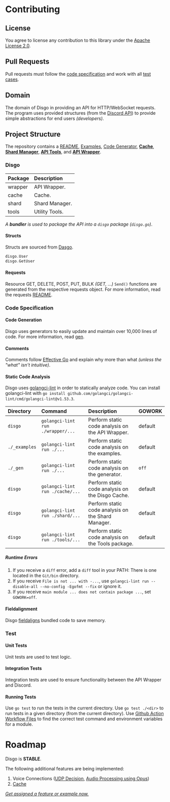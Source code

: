 # Contributing

## License

You agree to license any contribution to this library under the [Apache License 2.0](#license).

## Pull Requests

Pull requests must follow the [code specification](#code-specification) and work with all [test cases](#test).

## Domain

The domain of Disgo in providing an API for HTTP/WebSocket requests. The program uses provided structures (from the [Discord API](https://discord.com/developers/docs/reference)) to provide simple abstractions for end users _(developers)_.

## Project Structure

The repository contains a [README](/README.md), [Examples](/_examples/), [Code Generator](/_gen/), [**Cache**](/cache), [**Shard Manager**](/shard/), [**API Tools**](/tools/), and [**API Wrapper**](/wrapper).

### Disgo

| Package | Description    |
| :------ | :------------- |
| wrapper | API Wrapper.   |
| cache   | Cache.         |
| shard   | Shard Manager. |
| tools   | Utility Tools. |

_A **bundler** is used to package the API into a `disgo` package (`disgo.go`)_.

#### Structs

Structs are sourced from [Dasgo](https://github.com/switchupcb/dasgo).

```go
disgo.User
disgo.GetUser
```

#### Requests

Resource GET, DELETE, POST, PUT, BULK _(GET, ...)_ `Send()` functions are generated from the respective requests object. For more information, read the requests [README](/wrapper/requests/README.md).

### Code Specification

#### Code Generation

Disgo uses generators to easily update and maintain over 10,000 lines of code. For more information, read [gen](/_gen/README.md).

#### Comments

Comments follow [Effective Go](https://golang.org/doc/effective_go#commentary) and explain why more than what _(unless the "what" isn't intuitive)_.

#### Static Code Analysis

Disgo uses [golangci-lint](https://github.com/golangci/golangci-lint) in order to statically analyze code. You can install golangci-lint with `go install github.com/golangci/golangci-lint/cmd/golangci-lint@v1.53.3`.

 | Directory     | Command                           | Description                                        | GOWORK  |
 | :------------ | :-------------------------------- | :------------------------------------------------- | :------ |
 | `disgo`       | `golangci-lint run ./wrapper/...` | Perform static code analysis on the API Wrapper.   | default |
 | `./_examples` | `golangci-lint run ./...`         | Perform static code analysis on the examples.      | default |
 | `./_gen`      | `golangci-lint run ./...`         | Perform static code analysis on the generator.     | `off`   |
 | `disgo`       | `golangci-lint run ./cache/...`   | Perform static code analysis on the Disgo Cache.   | default |
 | `disgo`       | `golangci-lint run ./shard/...`   | Perform static code analysis on the Shard Manager. | default |
 | `disgo`       | `golangci-lint run ./tools/...`   | Perform static code analysis on the Tools package. | default |

##### Runtime Errors

1. If you receive a `diff` error, add a `diff` tool in your PATH: There is one located in the `Git/bin` directory.
2. If you receive `File is not ... with -...`, use `golangci-lint run --disable-all --no-config -Egofmt --fix` or ignore it.
3. If you receive `main module ... does not contain package ...`, set `GOWORK=off`.

#### Fieldalignment

Disgo [fieldaligns](https://pkg.go.dev/golang.org/x/tools/go/analysis/passes/fieldalignment) bundled code to save memory.

### Test

#### Unit Tests

Unit tests are used to test logic.

#### Integration Tests

Integration tests are used to ensure functionality between the API Wrapper and Discord.

#### Running Tests

Use `go test` to run the tests in the current directory. Use `go test ./<dir>` to run tests in a given directory (from the current directory). Use [Github Action Workflow Files](/.github/workflows/) to find the correct test command and environment variables for a module.

# Roadmap

Disgo is **STABLE**. 

The following additional features are being implemented:
1. Voice Connections ([UDP Decision](/_contribution/libraries/), [Audio Processing using Opus](https://discord.com/developers/docs/topics/voice-connections#encrypting-and-sending-voice))
2. [Cache](https://github.com/switchupcb/disgo/issues/39)

[_Get assigned a feature or example now._](https://github.com/switchupcb/disgo/issues/45)